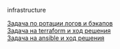 infrastructure

[Задача по ротации логов и бэкапов](https://github.com/sudmed/YandexPracticum.DevOps/tree/master/Chapter5-lesson1)  
[Задача на terraform и ход решения](https://github.com/sudmed/YandexPracticum.DevOps/tree/master/Chapter5-lesson2)  
[Задача на ansible и ход решения](https://github.com/sudmed/YandexPracticum.DevOps/tree/master/Chapter5-lesson3)  
